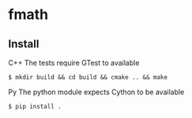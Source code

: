# fmath

## Install
C++
The tests require GTest to available
```shell
$ mkdir build && cd build && cmake .. && make
```

Py
The python module expects Cython to be available
```shell
$ pip install .
```